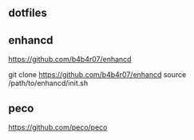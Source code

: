## dotfiles


## enhancd

https://github.com/b4b4r07/enhancd

git clone https://github.com/b4b4r07/enhancd
source /path/to/enhancd/init.sh

## peco

https://github.com/peco/peco
